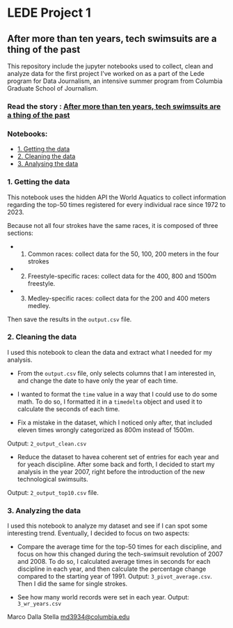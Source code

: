 # LEDE Project 1
## After more than ten years, tech swimsuits are a thing of the past

This repository include the jupyter notebooks used to collect, clean and analyze data for the first project I've worked on as a part of the Lede program for Data Journalism, an intensive summer program from Columbia Graduate School of Journalism.

### Read the story : [After more than ten years, tech swimsuits are a thing of the past](https://marcodallastella.github.io/swimming)

### Notebooks:

* [1. Getting the data](1_swimming_data.ipynb)
* [2. Cleaning the data](2_swimming_cleaning.ipynb)
* [3. Analysing the data](3_swimming_analysis.ipynb)

### 1. Getting the data

This notebook uses the hidden API the World Aquatics to collect information regarding the top-50 times registered for every individual race since 1972 to 2023.

Because not all four strokes have the same races, it is composed of three sections:

* 1. Common races: collect data for the 50, 100, 200 meters in the four strokes
* 2. Freestyle-specific races: collect data for the 400, 800 and 1500m freestyle.
* 3. Medley-specific races: collect data for the 200 and 400 meters medley.

Then save the results in the `output.csv` file.

### 2. Cleaning the data

I used this notebook to clean the data and extract what I needed for my analysis.

* From the `output.csv` file, only selects columns that I am interested in, and change the date to have only the year of each time.

* I wanted to format the `time` value in a way that I could use to do some math. To do so, I formatted it in a `timedelta` object and used it to calculate the seconds of each time.

* Fix a mistake in the dataset, which I noticed only after, that included eleven times wrongly categorized as 800m instead of 1500m.

Output: `2_output_clean.csv`

* Reduce the dataset to havea coherent set of entries for each year and for yeach discipline. After some back and forth, I decided to start my analysis in the year 2007, right before the introduction of the new technological swimsuits.

Output: `2_output_top10.csv` file.

### 3. Analyzing the data

I used this notebook to analyze my dataset and see if I can spot some interesting trend. Eventually, I decided to focus on two aspects:

* Compare the average time for the top-50 times for each discipline, and focus on how this changed during the tech-swimsuit revolution of 2007 and 2008. To do so, I calculated average times in seconds for each discipline in each year, and then calculate the percentage change compared to the starting year of 1991.
Output: `3_pivot_average.csv`. Then I did the same for single strokes.

* See how many world records were set in each year.
Output: `3_wr_years.csv`

Marco Dalla Stella
[md3934@columbia.edu](mailto:md3934@columbia.edu)